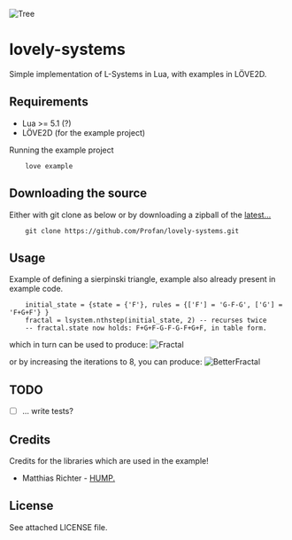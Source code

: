 ![Tree](http://i.imgur.com/PZCJuuA.png)

lovely-systems
=================================

Simple implementation of L-Systems in Lua, with examples in LÖVE2D.

Requirements
------------

* Lua >= 5.1 (?)
* LÖVE2D (for the example project)

Running the example project

		love example

Downloading the source
------------
Either with git clone as below or by downloading a zipball of the [latest...](https://github.com/Profan/lovely-systems/archive/master.zip)
		
		git clone https://github.com/Profan/lovely-systems.git

Usage
------------
Example of defining a sierpinski triangle, example also already present in example code.
		
		initial_state = {state = {'F'}, rules = {['F'] = 'G-F-G', ['G'] = 'F+G+F'} }
		fractal = lsystem.nthstep(initial_state, 2) -- recurses twice
		-- fractal.state now holds: F+G+F-G-F-G-F+G+F, in table form.

which in turn can be used to produce: ![Fractal](http://i.imgur.com/iPqtXre.png)

or by increasing the iterations to 8, you can produce: ![BetterFractal](http://i.imgur.com/wR1noEP.png)

TODO
------------

 - [ ] ... write tests?

Credits
------------
Credits for the libraries which are used in the example!

* Matthias Richter - [HUMP.](https://github.com/vrld/hump)

License
------------
See attached LICENSE file.
